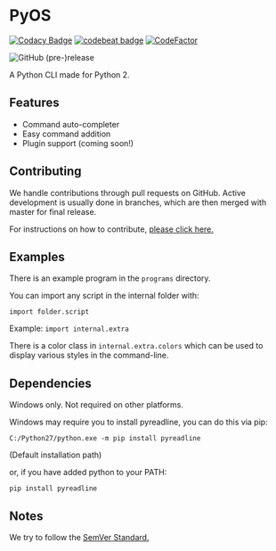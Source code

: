 # PyOS

[![Codacy Badge](https://api.codacy.com/project/badge/Grade/e3808caf3fcd469187062693a68cb95d)](https://www.codacy.com/app/CodeNet/PyOS?utm_source=github.com&amp;utm_medium=referral&amp;utm_content=Prouser123/PyOS&amp;utm_campaign=Badge_Grade)
[![codebeat badge](https://codebeat.co/badges/f326bb09-b832-4fd9-84f2-d16dd7428c79)](https://codebeat.co/projects/github-com-prouser123-pyos-master)
[![CodeFactor](https://www.codefactor.io/repository/github/prouser123/pyos/badge)](https://www.codefactor.io/repository/github/prouser123/pyos)


![GitHub (pre-)release](https://img.shields.io/github/release/Prouser123/PyOS/all.svg)


A Python CLI made for Python 2.

## Features

- Command auto-completer
- Easy command addition
- Plugin support (coming soon!)

## Contributing

We handle contributions through pull requests on GitHub. Active development is usually done in branches, which are then merged with master for final release.

 For instructions on how to contribute, [please click here.](https://github.com/Prouser123/PyOS/blob/master/CONTRIBUTING.md)

## Examples

There is an example program in the ```programs``` directory.

You can import any script in the internal folder with:

```import folder.script```

Example: ```import internal.extra```

There is a color class in ```internal.extra.colors``` which can be used to display various styles in the command-line.

## Dependencies

Windows only. Not required on other platforms.

Windows may require you to install pyreadline, you can do this via pip:

```C:/Python27/python.exe -m pip install pyreadline```

(Default installation path)

or, if you have added python to your PATH:

```pip install pyreadline```

## Notes
We try to follow the [SemVer Standard.](https://semver.org/)